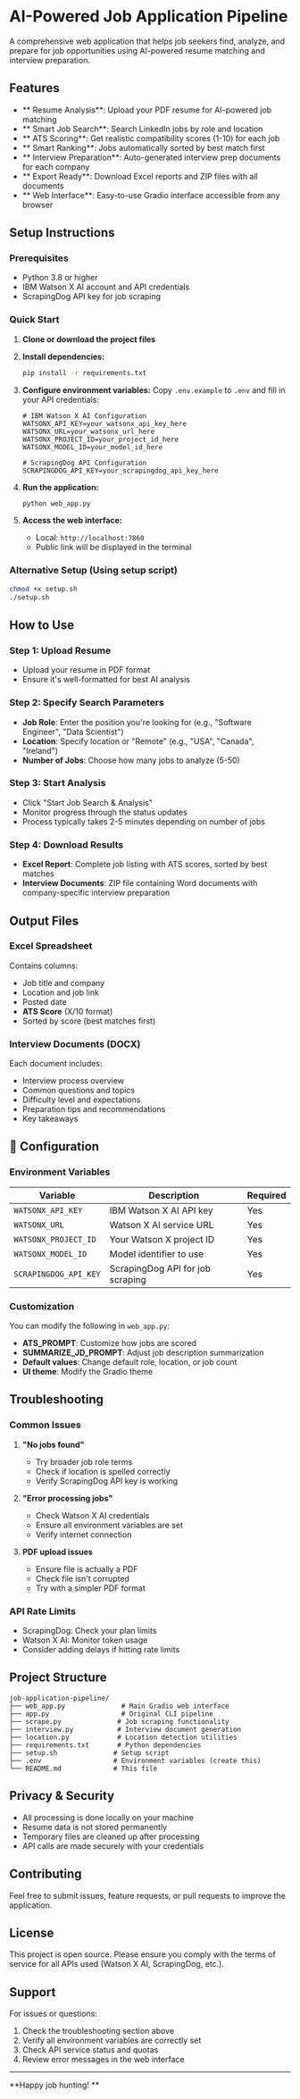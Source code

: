 # AI-Powered Job Application Pipeline

A comprehensive web application that helps job seekers find, analyze, and prepare for job opportunities using AI-powered resume matching and interview preparation.

##  Features

- ** Resume Analysis**: Upload your PDF resume for AI-powered job matching
- ** Smart Job Search**: Search LinkedIn jobs by role and location
- ** ATS Scoring**: Get realistic compatibility scores (1-10) for each job
- ** Smart Ranking**: Jobs automatically sorted by best match first
- ** Interview Preparation**: Auto-generated interview prep documents for each company
- ** Export Ready**: Download Excel reports and ZIP files with all documents
- ** Web Interface**: Easy-to-use Gradio interface accessible from any browser

##  Setup Instructions

### Prerequisites

- Python 3.8 or higher
- IBM Watson X AI account and API credentials
- ScrapingDog API key for job scraping

### Quick Start

1. **Clone or download the project files**

2. **Install dependencies:**
   ```bash
   pip install -r requirements.txt
   ```

3. **Configure environment variables:**
   Copy `.env.example` to `.env` and fill in your API credentials:
   ```env
   # IBM Watson X AI Configuration
   WATSONX_API_KEY=your_watsonx_api_key_here
   WATSONX_URL=your_watsonx_url_here
   WATSONX_PROJECT_ID=your_project_id_here
   WATSONX_MODEL_ID=your_model_id_here

   # ScrapingDog API Configuration
   SCRAPINGDOG_API_KEY=your_scrapingdog_api_key_here
   ```

4. **Run the application:**
   ```bash
   python web_app.py
   ```

5. **Access the web interface:**
   - Local: `http://localhost:7860`
   - Public link will be displayed in the terminal

### Alternative Setup (Using setup script)

```bash
chmod +x setup.sh
./setup.sh
```

##  How to Use

### Step 1: Upload Resume
- Upload your resume in PDF format
- Ensure it's well-formatted for best AI analysis

### Step 2: Specify Search Parameters
- **Job Role**: Enter the position you're looking for (e.g., "Software Engineer", "Data Scientist")
- **Location**: Specify location or "Remote" (e.g., "USA", "Canada", "Ireland")
- **Number of Jobs**: Choose how many jobs to analyze (5-50)

### Step 3: Start Analysis
- Click "Start Job Search & Analysis"
- Monitor progress through the status updates
- Process typically takes 2-5 minutes depending on number of jobs

### Step 4: Download Results
- **Excel Report**: Complete job listing with ATS scores, sorted by best matches
- **Interview Documents**: ZIP file containing Word documents with company-specific interview preparation

##  Output Files

### Excel Spreadsheet
Contains columns:
- Job title and company
- Location and job link
- Posted date
- **ATS Score** (X/10 format)
- Sorted by score (best matches first)

### Interview Documents (DOCX)
Each document includes:
- Interview process overview
- Common questions and topics
- Difficulty level and expectations
- Preparation tips and recommendations
- Key takeaways

## 🔧 Configuration

### Environment Variables

| Variable | Description | Required |
|----------|-------------|----------|
| `WATSONX_API_KEY` | IBM Watson X AI API key | Yes |
| `WATSONX_URL` | Watson X AI service URL | Yes |
| `WATSONX_PROJECT_ID` | Your Watson X project ID | Yes |
| `WATSONX_MODEL_ID` | Model identifier to use | Yes |
| `SCRAPINGDOG_API_KEY` | ScrapingDog API for job scraping | Yes |

### Customization

You can modify the following in `web_app.py`:
- **ATS_PROMPT**: Customize how jobs are scored
- **SUMMARIZE_JD_PROMPT**: Adjust job description summarization
- **Default values**: Change default role, location, or job count
- **UI theme**: Modify the Gradio theme

##  Troubleshooting

### Common Issues

1. **"No jobs found"**
   - Try broader job role terms
   - Check if location is spelled correctly
   - Verify ScrapingDog API key is working

2. **"Error processing jobs"**
   - Check Watson X AI credentials
   - Ensure all environment variables are set
   - Verify internet connection

3. **PDF upload issues**
   - Ensure file is actually a PDF
   - Check file isn't corrupted
   - Try with a simpler PDF format

### API Rate Limits
- ScrapingDog: Check your plan limits
- Watson X AI: Monitor token usage
- Consider adding delays if hitting rate limits

##  Project Structure

```
job-application-pipeline/
├── web_app.py              # Main Gradio web interface
├── app.py                  # Original CLI pipeline
├── scrape.py              # Job scraping functionality
├── interview.py           # Interview document generation
├── location.py            # Location detection utilities
├── requirements.txt       # Python dependencies
├── setup.sh              # Setup script
├── .env                  # Environment variables (create this)
└── README.md             # This file
```

##  Privacy & Security

- All processing is done locally on your machine
- Resume data is not stored permanently
- Temporary files are cleaned up after processing
- API calls are made securely with your credentials

##  Contributing

Feel free to submit issues, feature requests, or pull requests to improve the application.

##  License

This project is open source. Please ensure you comply with the terms of service for all APIs used (Watson X AI, ScrapingDog, etc.).

## Support

For issues or questions:
1. Check the troubleshooting section above
2. Verify all environment variables are correctly set
3. Check API service status and quotas
4. Review error messages in the web interface

---

**Happy job hunting! **
